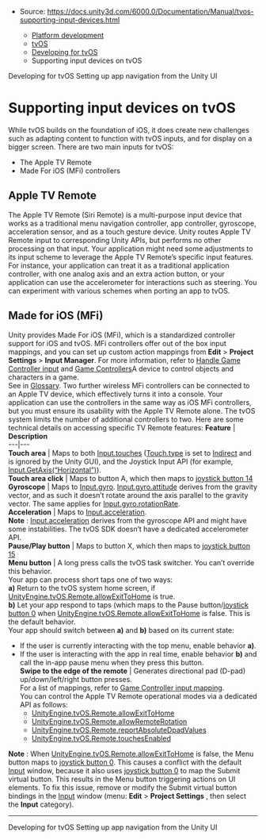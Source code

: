 * Source: https://docs.unity3d.com/6000.0/Documentation/Manual/tvos-supporting-input-devices.html

  * [Platform development ](https://docs.unity3d.com/6000.0/Documentation/Manual/PlatformSpecific.html)
  * [tvOS](https://docs.unity3d.com/6000.0/Documentation/Manual/tvOS-introducing.html)
  * [Developing for tvOS](https://docs.unity3d.com/6000.0/Documentation/Manual/tvOS-developing.html)
  * Supporting input devices on tvOS


[](https://docs.unity3d.com/6000.0/Documentation/Manual/tvOS-developing.html)
Developing for tvOS
[](https://docs.unity3d.com/6000.0/Documentation/Manual/tvos-setting-up-application-navigation.html)
Setting up app navigation from the Unity UI
# Supporting input devices on tvOS
While tvOS builds on the foundation of iOS, it does create new challenges such as adapting content to function with tvOS inputs, and for display on a bigger screen.
There are two main inputs for tvOS:
  * The Apple TV Remote
  * Made For iOS (MFi) controllers


## Apple TV Remote
The Apple TV Remote (Siri Remote) is a multi-purpose input device that works as a traditional menu navigation controller, app controller, gyroscope, acceleration sensor, and as a touch gesture device. Unity routes Apple TV Remote input to corresponding Unity APIs, but performs no other processing on that input. Your application might need some adjustments to its input scheme to leverage the Apple TV Remote’s specific input features. For instance, your application can treat it as a traditional application controller, with one analog axis and an extra action button, or your application can use the accelerometer for interactions such as steering. You can experiment with various schemes when porting an app to tvOS.
## Made for iOS (MFi)
Unity provides Made For iOS (MFi), which is a standardized controller support for iOS and tvOS. MFi controllers offer out of the box input mappings, and you can set up custom action mappings from **Edit** > **Project Settings** > **Input Manager**. For more information, refer to [Handle Game Controller input](https://docs.unity3d.com/6000.0/Documentation/Manual/ios-handle-game-controller-input.html) and [Game Controllers](https://developer.apple.com/design/human-interface-guidelines/tvos/remote-and-controllers/game-controllers/)A device to control objects and characters in a game.  
See in [Glossary](https://docs.unity3d.com/6000.0/Documentation/Manual/Glossary.html#gamecontroller).
Two further wireless MFi controllers can be connected to an Apple TV device, which effectively turns it into a console. Your application can use the controllers in the same way as iOS MFi controllers, but you must ensure its usability with the Apple TV Remote alone. The tvOS system limits the number of additional controllers to two.
Here are some technical details on accessing specific TV Remote features:
**Feature** | **Description**  
---|---  
**Touch area** | Maps to both [Input.touches](https://docs.unity3d.com/6000.0/Documentation/ScriptReference/Input-touches.html) ([Touch.type](https://docs.unity3d.com/6000.0/Documentation/ScriptReference/Touch-type.html) is set to [Indirect](https://docs.unity3d.com/6000.0/Documentation/ScriptReference/TouchType.Indirect.html) and is ignored by the Unity GUI), and the Joystick Input API (for example, [Input.GetAxis(“Horizontal”)](https://docs.unity3d.com/6000.0/Documentation/ScriptReference/Input.GetAxis.html)).  
**Touch area click** | Maps to button A, which then maps to [joystick button 14](https://docs.unity3d.com/6000.0/Documentation/Manual/ios-handle-game-controller-input.html#InputMapping)  
**Gyroscope** | Maps to [Input.gyro](https://docs.unity3d.com/6000.0/Documentation/ScriptReference/Input-gyro.html). [Input.gyro.attitude](https://docs.unity3d.com/6000.0/Documentation/ScriptReference/Gyroscope-attitude.html) derives from the gravity vector, and as such it doesn’t rotate around the axis parallel to the gravity vector. The same applies for [Input.gyro.rotationRate](https://docs.unity3d.com/6000.0/Documentation/ScriptReference/Gyroscope-rotationRate.html).  
**Acceleration** | Maps to [Input.acceleration](https://docs.unity3d.com/6000.0/Documentation/ScriptReference/Input-acceleration.html).   
**Note** : [Input.acceleration](https://docs.unity3d.com/6000.0/Documentation/ScriptReference/Input-acceleration.html) derives from the gyroscope API and might have some instabilities. The tvOS SDK doesn’t have a dedicated accelerometer API.  
**Pause/Play button** | Maps to button X, which then maps to [joystick button 15](https://docs.unity3d.com/6000.0/Documentation/Manual/ios-handle-game-controller-input.html#InputMapping)  
**Menu button** | A long press calls the tvOS task switcher. You can’t override this behavior.  
Your app can process short taps one of two ways:  
**a)** Return to the tvOS system home screen, if [UnityEngine.tvOS.Remote.allowExitToHome](https://docs.unity3d.com/6000.0/Documentation/ScriptReference/tvOS.Remote-allowExitToHome.html) is true.  
**b)** Let your app respond to taps (which maps to the Pause button/[joystick button 0](https://docs.unity3d.com/6000.0/Documentation/Manual/ios-handle-game-controller-input.html#InputMapping) when [UnityEngine.tvOS.Remote.allowExitToHome](https://docs.unity3d.com/6000.0/Documentation/ScriptReference/tvOS.Remote-allowExitToHome.html) is false. This is the default behavior.  
Your app should switch between **a)** and **b)** based on its current state:  
- If the user is currently interacting with the top menu, enable behavior **a)**.  
- If the user is interacting with the app in real time, enable behavior **b)** and call the in-app pause menu when they press this button.  
**Swipe to the edge of the remote** | Generates directional pad (D-pad) up/down/left/right button presses.  
For a list of mappings, refer to [Game Controller input mapping](https://docs.unity3d.com/6000.0/Documentation/Manual/ios-handle-game-controller-input.html#InputMapping).  
You can control the Apple TV Remote operational modes via a dedicated API as follows:
  * [UnityEngine.tvOS.Remote.allowExitToHome](https://docs.unity3d.com/6000.0/Documentation/ScriptReference/tvOS.Remote-allowExitToHome.html)
  * [UnityEngine.tvOS.Remote.allowRemoteRotation](https://docs.unity3d.com/6000.0/Documentation/ScriptReference/tvOS.Remote-allowRemoteRotation.html)
  * [UnityEngine.tvOS.Remote.reportAbsoluteDpadValues](https://docs.unity3d.com/6000.0/Documentation/ScriptReference/tvOS.Remote-reportAbsoluteDpadValues.html)
  * [UnityEngine.tvOS.Remote.touchesEnabled](https://docs.unity3d.com/6000.0/Documentation/ScriptReference/tvOS.Remote-touchesEnabled.html)


**Note** : When [UnityEngine.tvOS.Remote.allowExitToHome](https://docs.unity3d.com/6000.0/Documentation/ScriptReference/tvOS.Remote-allowExitToHome.html) is false, the Menu button maps to [joystick button 0](https://docs.unity3d.com/6000.0/Documentation/Manual/ios-handle-game-controller-input.html#InputMapping). This causes a conflict with the default [Input](https://docs.unity3d.com/6000.0/Documentation/Manual/class-InputManager.html) window, because it also uses [joystick button 0](https://docs.unity3d.com/6000.0/Documentation/Manual/ios-handle-game-controller-input.html#InputMapping) to map the Submit virtual button. This results in the Menu button triggering actions on UI elements. To fix this issue, remove or modify the Submit virtual button bindings in the [Input](https://docs.unity3d.com/6000.0/Documentation/Manual/class-InputManager.html) window (menu: **Edit** > **Project Settings** , then select the **Input** category).
* * *
[](https://docs.unity3d.com/6000.0/Documentation/Manual/tvOS-developing.html)
Developing for tvOS
[](https://docs.unity3d.com/6000.0/Documentation/Manual/tvos-setting-up-application-navigation.html)
Setting up app navigation from the Unity UI
